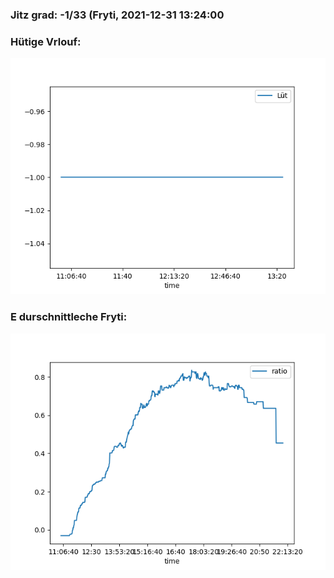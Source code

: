 ### Jitz grad: -1/33 (Fryti, 2021-12-31 13:24:00

### Hütige Vrlouf:
![Graph](Today.png)

### E durschnittleche Fryti:
![Graph](Fryti.png)